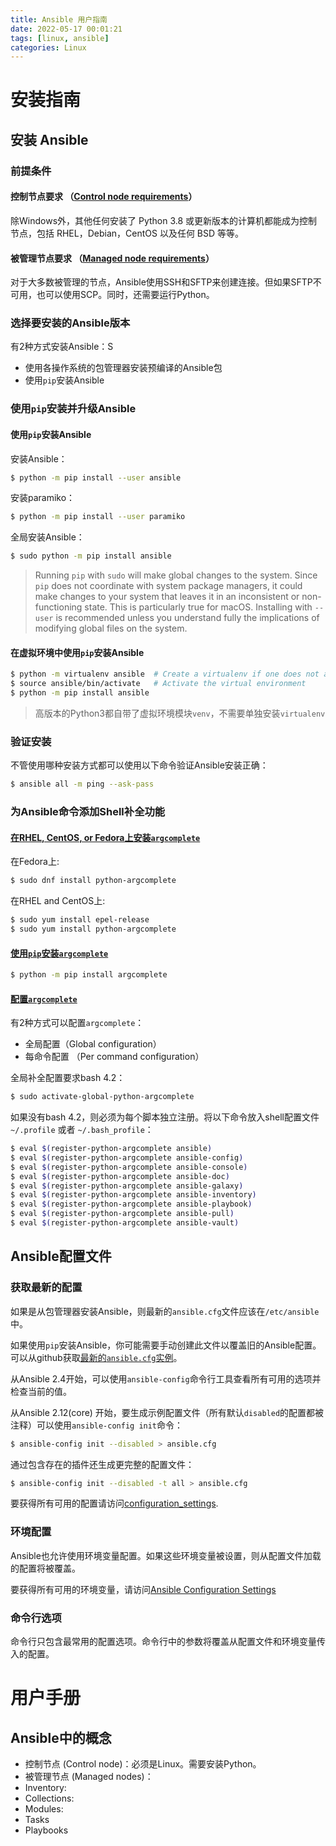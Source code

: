 ```yaml
---
title: Ansible 用户指南
date: 2022-05-17 00:01:21
tags: [linux, ansible]
categories: Linux
---
```


# 安装指南

## 安装 Ansible

### 前提条件

#### 控制节点要求 （[Control node requirements](https://docs.ansible.com/ansible/latest/installation_guide/intro_installation.html#id8)）

除Windows外，其他任何安装了 Python 3.8 或更新版本的计算机都能成为控制节点，包括 RHEL，Debian，CentOS 以及任何 BSD 等等。

#### 被管理节点要求 （[Managed node requirements](https://docs.ansible.com/ansible/latest/installation_guide/intro_installation.html#id9)）

对于大多数被管理的节点，Ansible使用SSH和SFTP来创建连接。但如果SFTP不可用，也可以使用SCP。同时，还需要运行Python。

### 选择要安装的Ansible版本

有2种方式安装Ansible：S

- 使用各操作系统的包管理器安装预编译的Ansible包
- 使用`pip`安装Ansible

### 使用`pip`安装并升级Ansible

#### 使用`pip`安装Ansible

安装Ansible：

```bash
$ python -m pip install --user ansible
```

安装paramiko：

```bash
$ python -m pip install --user paramiko
```

全局安装Ansible：

```bash
$ sudo python -m pip install ansible
```

> Running `pip` with `sudo` will make global changes to the system. Since `pip` does not coordinate with system package managers, it could make changes to your system that leaves it in an inconsistent or non-functioning state. This is particularly true for macOS. Installing with `--user` is recommended unless you understand fully the implications of modifying global files on the system.

#### 在虚拟环境中使用`pip`安装Ansible

```bash
$ python -m virtualenv ansible  # Create a virtualenv if one does not already exist
$ source ansible/bin/activate   # Activate the virtual environment
$ python -m pip install ansible
```

> 高版本的Python3都自带了虚拟环境模块`venv`，不需要单独安装`virtualenv`

<!-- more -->

### 验证安装

不管使用哪种安装方式都可以使用以下命令验证Ansible安装正确：

```bash
$ ansible all -m ping --ask-pass
```

### 为Ansible命令添加Shell补全功能

#### [在RHEL, CentOS, or Fedora上安装`argcomplete`](https://docs.ansible.com/ansible/latest/installation_guide/intro_installation.html#installing-argcomplete-on-rhel-centos-or-fedora)

在Fedora上:

```bash
$ sudo dnf install python-argcomplete
```

在RHEL and CentOS上:

```bash
$ sudo yum install epel-release
$ sudo yum install python-argcomplete
```

#### [使用`pip`安装`argcomplete`](https://docs.ansible.com/ansible/latest/installation_guide/intro_installation.html#id41)

```bash
$ python -m pip install argcomplete
```

#### [配置`argcomplete`](https://docs.ansible.com/ansible/latest/installation_guide/intro_installation.html#id42)

有2种方式可以配置`argcomplete`：

- 全局配置（Global configuration）
- 每命令配置 （Per command configuration）

全局补全配置要求bash 4.2：

```bash
$ sudo activate-global-python-argcomplete
```

如果没有bash 4.2，则必须为每个脚本独立注册。将以下命令放入shell配置文件`~/.profile` 或者 `~/.bash_profile`：

```bash
$ eval $(register-python-argcomplete ansible)
$ eval $(register-python-argcomplete ansible-config)
$ eval $(register-python-argcomplete ansible-console)
$ eval $(register-python-argcomplete ansible-doc)
$ eval $(register-python-argcomplete ansible-galaxy)
$ eval $(register-python-argcomplete ansible-inventory)
$ eval $(register-python-argcomplete ansible-playbook)
$ eval $(register-python-argcomplete ansible-pull)
$ eval $(register-python-argcomplete ansible-vault)
```

## Ansible配置文件

### 获取最新的配置

如果是从包管理器安装Ansible，则最新的`ansible.cfg`文件应该在`/etc/ansible`中。

如果使用`pip`安装Ansible，你可能需要手动创建此文件以覆盖旧的Ansible配置。可以从github获取[最新的`ansible.cfg`实例](https://github.com/ansible/ansible/blob/devel/examples/ansible.cfg)。

从Ansible 2.4开始，可以使用`ansible-config`命令行工具查看所有可用的选项并检查当前的值。

从Ansible 2.12(core) 开始，要生成示例配置文件（所有默认`disabled`的配置都被注释）可以使用`ansible-config init`命令：

```bash
$ ansible-config init --disabled > ansible.cfg
```

通过包含存在的插件还生成更完整的配置文件：

```bash
$ ansible-config init --disabled -t all > ansible.cfg
```

要获得所有可用的配置请访问[configuration_settings](https://docs.ansible.com/ansible/latest/reference_appendices/config.html#ansible-configuration-settings).

### 环境配置

Ansible也允许使用环境变量配置。如果这些环境变量被设置，则从配置文件加载的配置将被覆盖。

要获得所有可用的环境变量，请访问[Ansible Configuration Settings](https://docs.ansible.com/ansible/latest/reference_appendices/config.html#ansible-configuration-settings)

### 命令行选项

命令行只包含最常用的配置选项。命令行中的参数将覆盖从配置文件和环境变量传入的配置。

# 用户手册

## Ansible中的概念

- 控制节点 (Control node)：必须是Linux。需要安装Python。
- 被管理节点 (Managed nodes)：
- Inventory:
- Collections:
- Modules:
- Tasks
- Playbooks

